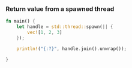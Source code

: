 ### Return value from a spawned thread

```rust
fn main() {
    let handle = std::thread::spawn(|| {
        vec![1, 2, 3]
    });

    println!("{:?}", handle.join().unwrap());

}

```
